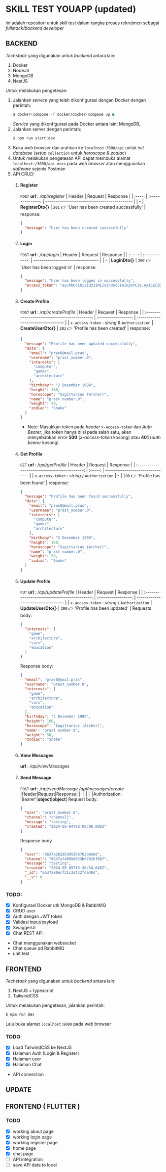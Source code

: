 # SKILL TEST YOUAPP (updated)
Ini adalah repositori untuk *skill test* dalam rangka proses rekrutmen sebagai *fullstack/backend developer*

## BACKEND
*Techstack* yang digunakan untuk *backend* antara lain:
1. Docker
2. NodeJS
3. MongoDB
4. NestJS

Untuk melakukan pengetesan:
1. Jalankan *service* yang telah dikonfigurasi dengan Docker dengan perintah:
   ```sh
   $ docker-compose -f docker/docker-compose up &
   ```
   *Service* yang dikonfigurasi pada Docker antara lain: MongoDB, 
2. Jalankan server dengan perintah:
   ```sh
   $ npm run start:dev
   ```
3. Buka *web browser* dan arahkan ke `localhost:3000/api` untuk *init database* (*setup* `collection` untuk *horoscope & zodiac*)
4. Untuk melakukan pengetesan API dapat membuka alamat `localhost:/3000/api-docs` pada *web browser* atau menggunakan *software* sejenis Postman
5. API CRUD:
   1. #### Register
      `POST` **url** : _/api/register_
      | Header |      Request      | Response                                     |
      | :----: | :---------------: | -------------------------------------------- |
      |   -    | **RegisterDto{}** | `201` 👉 'User has been created successfully' |
      response:
      ```json
      {
        "message": "User has been created successfully"
      }
      ```
   2. #### Login
      `POST` **url** : _/api/login_
      | Header |    Request     | Response                          |
      | :----: | :------------: | --------------------------------- |
      |   -    | **LoginDto{}** | `200` 👉 'User has been logged in' |
      response:
      ```json
      {
        "message": "User has been logged in successfully",
        "access_token": "eyJhbGciOiJIUzI1NiIsInR5cCI6IkpXVCJ9.eyJpZCI6IjY2MmM3ZGIwMTRlZDY4OGM3ZDg2NWZhNyIsInVzZXJuYW1lIjoic3RyaW5nZyIsImVtYWlsIjoic3RyaW5nZ0BzdHJpbmcuc3RyIiwiaWF0IjoxNzE0MTkxODA3LCJleHAiOjE3MTQxOTU0MDd9.idCIkmA8dTQzTeDPI1_SN7EgNh4O3qNM9HOMC5A18sI"
      }
      ```
   3. #### Create Profile
      `POST` **url** : _/api/createProfile_
      |                    Header                     |       Request       | Response                           |
      | :-------------------------------------------: | :-----------------: | ---------------------------------- |
      | `x-access-token` : _string_ & `Authorization` | **CreateUserDto{}** | `201` 👉 'Profile has been created' |
      response:
      ```json
      {
        "message": "Profile has been updated successfully",
        "data": {
          "email": "pras0@mail.pras",
          "username": "prast_number.0",
          "interests": [
            "computer",
            "games",
            "architecture"
          ],
          "birthday": "2 Desember 1989",
          "height": 160,
          "horoscope": "Sagittarius (Archer)",
          "name": "prast number.0",
          "weight": 58,
          "zodiac": "Snake"
        }
      }
      ```
      - Note: Masukkan token pada *header* `x-access-token` dan *Auth Bearer*, jika token hanya diisi pada salah satu, akan menyebabkan *error* **500** (*x-access-token* kosong) atau **401** (*auth bearer* kosong)
   4. #### Get Profile
      `GET` **url** : _/api/getProfile_
      |                    Header                     | Request | Response                         |
      | :-------------------------------------------: | :-----: | -------------------------------- |
      | `x-access-token` : _string_ / `Authorization` |    -    | `200` 👉 'Profile has been found' |
      response:
      ```json
      {
        "message": "Profile has been found successfully",
        "data": {
          "email": "pras0@mail.pras",
          "username": "prast_number.0",
          "interests": [
            "computer",
            "games",
            "architecture"
          ],
          "birthday": "2 Desember 1989",
          "height": 160,
          "horoscope": "Sagittarius (Archer)",
          "name": "prast number.0",
          "weight": 58,
          "zodiac": "Snake"
        }
      }
      ```
   5. #### Update Profile
      `PUT` **url** : _/api/updateProfile_
      |                    Header                     |       Request       | Response                           |
      | :-------------------------------------------: | :-----------------: | ---------------------------------- |
      | `x-access-token` : _string_ / `Authorization` | **UpdateUserDto{}** | `200` 👉 'Profile has been updated' |
      Requests body:
      ```json
      {
        "interests": [
          "game",
          "architecture",
          "cars",
          "education"
        ]
      }
      ```
      Response body:
      ```json
      {
        "email": "pras0@mail.pras",
        "username": "prast_number.0",
        "interests": [
          "game",
          "architecture",
          "cars",
          "education"
        ],
        "birthday": "2 Desember 1989",
        "height": 160,
        "horoscope": "Sagittarius (Archer)",
        "name": "prast number.0",
        "weight": 58,
        "zodiac": "Snake"
      }
      ```
   6. #### View Messages
      **url** : _/api/viewMessages_
   7. #### Send Message
      `POST` **url** : ~~_/api/sendMessage_~~ */api/messages/create*
      |Header|Request|Response|
      |-|-|-|
      |Authorization: 'Bearer'|**object**|**object**|
      Request body:
      ```json
      {
        "user": "prast_number.0",
        "channel": "channel1",
        "message": "testing",
        "created": "2024-05-04T08:08:00.000Z"
      }
      ```
      Response body
      ```json
      {
        "user": "6637a28285d953b6762bde0d",
        "channel": "6637a74085d953b6762bf087",
        "message": "testing",
        "created": "2024-05-05T15:38:54.048Z",
        "_id": "6637a80ecf21c3df22fda40d",
        "__v": 0
      }
      ```

### TODO:
- [x] Konfigurasi Docker utk MongoDB & RabbitMQ
- [x] CRUD user
- [x] Auth dengan JWT token
- [x] Validasi input/payload
- [x] SwaggerUI
- [x] Chat REST API
- Chat menggunakan websocket
- Chat queue pd RabbitMQ
- unit test

## FRONTEND
*Techstack* yang digunakan untuk *backend* antara lain:
1. NextJS + typescript
2. TailwindCSS

Untuk melakukan pengetesan, jalankan perintah:
```sh
$ npm run dev
```
Lalu buka alamat `localhost:8000` pada web browser

### TODO
- [x] Load TailwindCSS ke NextJS
- [x] Halaman Auth (Login & Register)
- [x] Halaman user
- [x] Halaman Chat
- API connection

## UPDATE
## FRONTEND ( FLUTTER )
### TODO
- [x] working about page
- [x] working login page
- [x] working register page
- [x] home page
- [x] chat page
- [ ] API integration
- [ ] save API data to local